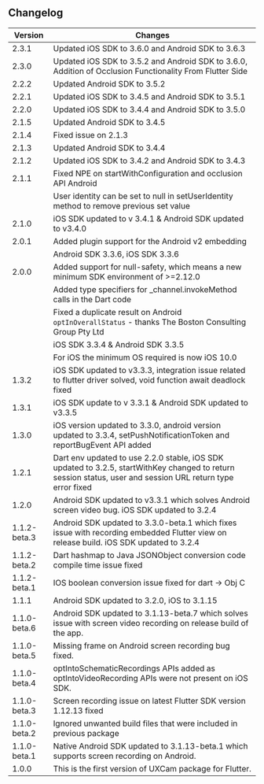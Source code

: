 ## Changelog
Version         | Changes
----------      | ----------
2.3.1			| Updated iOS SDK to 3.6.0 and Android SDK to 3.6.3
2.3.0			| Updated iOS SDK to 3.5.2 and Android SDK to 3.6.0, Addition of Occlusion Functionality From Flutter Side
2.2.2			| Updated Android SDK to 3.5.2
2.2.1			| Updated iOS SDK to 3.4.5 and Android SDK to 3.5.1
2.2.0	 		| Updated iOS SDK to 3.4.4 and Android SDK to 3.5.0
2.1.5			| Updated Android SDK to 3.4.5
2.1.4           | Fixed issue on 2.1.3
2.1.3           | Updated Android SDK to 3.4.4
2.1.2			| Updated iOS SDK to 3.4.2 and Android SDK to 3.4.3
2.1.1           | Fixed NPE on startWithConfiguration and occlusion API Android
                | User identity can be set to null in setUserIdentity method to remove previous set value
2.1.0           | iOS SDK updated to v 3.4.1 & Android SDK updated to v3.4.0
2.0.1			| Added plugin support for the Android v2 embedding
				| Android SDK 3.3.6, iOS SDK 3.3.6
2.0.0			| Added support for null-safety, which means a new minimum SDK environment of >=2.12.0
				| Added type specifiers for _channel.invokeMethod calls in the Dart code
				| Fixed a duplicate result on Android `optInOverallStatus` - thanks The Boston Consulting Group Pty Ltd
				| iOS SDK 3.3.4 & Android SDK 3.3.5
				| For iOS the minimum OS required is now iOS 10.0
1.3.2           | iOS SDK updated to v3.3.3, integration issue related to flutter driver solved, void function await deadlock fixed
1.3.1           | iOS SDK update to v 3.3.1 & Android SDK updated to v3.3.5
1.3.0           | iOS version updated to 3.3.0, android version updated to 3.3.4, setPushNotificationToken and reportBugEvent API added
1.2.1           | Dart env updated to use 2.2.0 stable, iOS SDK updated to 3.2.5, startWithKey changed to return session status, user and session URL return type error fixed
1.2.0           | Android SDK updated to v3.3.1 which solves Android screen video bug. iOS SDK updated to 3.2.4
1.1.2-beta.3    | Android SDK updated to 3.3.0-beta.1 which fixes issue with recording embedded Flutter view on release build. iOS SDK updated to 3.2.4
1.1.2-beta.2    | Dart hashmap to Java JSONObject conversion code compile time issue fixed  
1.1.2-beta.1    | IOS boolean conversion issue fixed for dart -> Obj C
1.1.1           | Android SDK updated to 3.2.0, iOS to 3.1.15
1.1.0-beta.6	| Android SDK updated to 3.1.13-beta.7 which solves issue with screen video recording on release build of the app.
1.1.0-beta.5	| Missing frame on Android screen recording bug fixed.
1.1.0-beta.4	| optIntoSchematicRecordings APIs added as optIntoVideoRecording APIs were not present on iOS SDK.
1.1.0-beta.3	| Screen recording issue on latest Flutter SDK version 1.12.13 fixed
1.1.0-beta.2	| Ignored unwanted build files that were included in previous package
1.1.0-beta.1	| Native Android SDK updated to 3.1.13-beta.1 which supports screen recording on Android.
1.0.0	        | This is the first version of UXCam package for Flutter.
